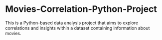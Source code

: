 # Movies-Correlation-Python-Project
This is a Python-based data analysis project that aims to explore correlations and insights within a dataset containing information about movies.

